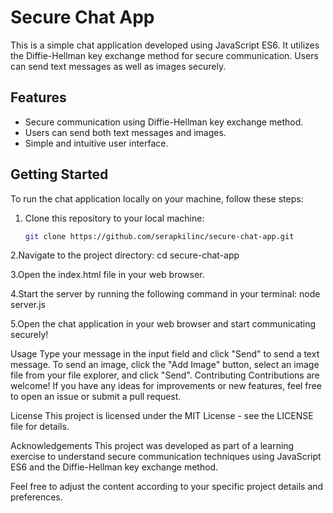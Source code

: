 # Secure Chat App

This is a simple chat application developed using JavaScript ES6. It utilizes the Diffie-Hellman key exchange method for secure communication. Users can send text messages as well as images securely.

## Features

- Secure communication using Diffie-Hellman key exchange method.
- Users can send both text messages and images.
- Simple and intuitive user interface.

## Getting Started

To run the chat application locally on your machine, follow these steps:

1. Clone this repository to your local machine:

   ```bash
   git clone https://github.com/serapkilinc/secure-chat-app.git

2.Navigate to the project directory:
cd secure-chat-app

3.Open the index.html file in your web browser.

4.Start the server by running the following command in your terminal:
node server.js

5.Open the chat application in your web browser and start communicating securely!

Usage
Type your message in the input field and click "Send" to send a text message.
To send an image, click the "Add Image" button, select an image file from your file explorer, and click "Send".
Contributing
Contributions are welcome! If you have any ideas for improvements or new features, feel free to open an issue or submit a pull request.

License
This project is licensed under the MIT License - see the LICENSE file for details.

Acknowledgements
This project was developed as part of a learning exercise to understand secure communication techniques using JavaScript ES6 and the Diffie-Hellman key exchange method.

Feel free to adjust the content according to your specific project details and preferences.
